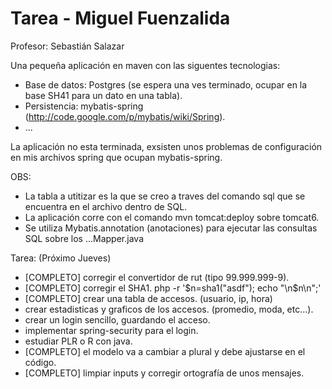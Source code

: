 Tarea - Miguel Fuenzalida
=========================

Profesor: Sebastián Salazar

Una pequeña aplicación en maven con las siguentes tecnologias:

- Base de datos: Postgres (se espera una ves terminado, ocupar en la base SH41 para un dato en una tabla).
- Persistencia: mybatis-spring (http://code.google.com/p/mybatis/wiki/Spring).
- ...

La aplicación no esta terminada, exsisten unos problemas de configuración en mis archivos spring que ocupan mybatis-spring.

OBS:

- La tabla a utitizar es la que se creo a traves del comando sql que se encuentra en el archivo dentro de SQL.
- La aplicación corre con el comando mvn tomcat:deploy sobre tomcat6.
- Se utiliza Mybatis.annotation (anotaciones) para ejecutar las consultas SQL sobre los ...Mapper.java

Tarea: (Próximo Jueves)

- [COMPLETO] corregir el convertidor de rut (tipo 99.999.999-9).
- [COMPLETO] corregir el SHA1.  php -r '$n=sha1("asdf"); echo "\n$n\n";'
- [COMPLETO] crear una tabla de accesos. (usuario, ip, hora)
- crear estadisticas y graficos de los accesos. (promedio, moda, etc...).
- crear un login sencillo, guardando el acceso.
- implementar spring-security para el login.
- estudiar PLR o R con java.
- [COMPLETO] el modelo va a cambiar a plural y debe ajustarse en el código.
- [COMPLETO] limpiar inputs y corregir ortografía de unos mensajes.
